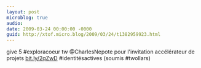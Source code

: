 ```yaml
---
layout: post
microblog: true
audio: 
date: 2009-03-24 00:00:00 -0000
guid: http://xtof.micro.blog/2009/03/24/t1382959923.html
---
```

give 5 #exploracoeur tw @CharlesNepote pour l'invitation accélérateur de projets [bit.ly/2qZwD](http://bit.ly/2qZwD) #identitésactives (soumis #twollars)
